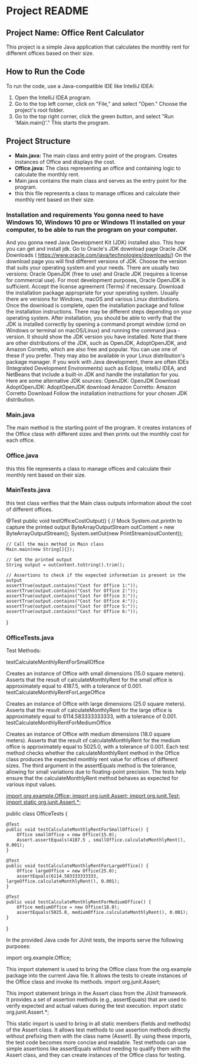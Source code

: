 


# Project README

## Project Name: Office Rent Calculator

This project is a simple Java application that calculates the monthly rent for different offices based on their size.

## How to Run the Code

To run the code, use a Java-compatible IDE like IntelliJ IDEA:

1. Open the IntelliJ IDEA program.
2. Go to the top left corner, click on "File," and select "Open." Choose the project's root folder.
3. Go to the top right corner, click the green button, and select "Run 'Main.main()'." This starts the program.

## Project Structure

- **Main.java:** The main class and entry point of the program. Creates instances of Office and displays the cost.
- **Office.java:** The class representing an office and containing logic to calculate the monthly rent.
- Main.java contains the main class and serves as the entry point for the program.
- this this file represents a class to manage offices and calculate their monthly rent based on their size.


### Installation and requirements You gonna need to have Windows 10, Windows 10 pro or Windows 11 installed on your computer, to be able to run the program on your computer. 
And you gonna need Java Development Kit (JDK) installed also. 
This how you can get and install jdk. 
Go to Oracle's JDK download page Oracle JDK Downloads ( https://www.oracle.com/java/technologies/downloads/) 
On the download page you will find different versions of JDK. 
Choose the version that suits your operating system and your needs. 
There are usually two versions: Oracle OpenJDK (free to use) and Oracle JDK (requires a license for commercial use). 
For most development purposes, Oracle OpenJDK is sufficient. 
Accept the license agreement (Terms) if necessary. 
Download the installation package appropriate for your operating system. 
Usually there are versions for Windows, macOS and various Linux distributions. 
Once the download is complete, open the installation package and follow the installation instructions. 
There may be different steps depending on your operating system. 
After installation, you should be able to verify that the JDK is installed correctly by opening a command prompt window (cmd on Windows or terminal on macOS/Linux) and running the command java -version. 
It should show the JDK version you have installed. 
Note that there are other distributions of the JDK, such as OpenJDK, AdoptOpenJDK, and Amazon Corretto, which are also free and popular. 
You can use one of these if you prefer. 
They may also be available in your Linux distribution's package manager. 
If you work with Java development, there are often IDEs (Integrated Development Environments) such as Eclipse, IntelliJ IDEA, and NetBeans that include a built-in JDK and handle the installation for you. 
Here are some alternative JDK sources: 
OpenJDK: OpenJDK Download AdoptOpenJDK: 
AdoptOpenJDK download Amazon Corretto: 
Amazon Corretto Download Follow the installation instructions for your chosen JDK distribution.




### Main.java
The main method is the starting point of the program. 
It creates instances of the Office class with different sizes and then 
prints out the monthly cost for each office.


### Office.java
this this file represents a class to manage offices and calculate their 
monthly rent based on their size.


### MainTests.java
this test class verifies that the Main class 
outputs information about the cost of different offices.

@Test
public void testOfficeCostOutput() {
// Mock System.out.println to capture the printed output
ByteArrayOutputStream outContent = new ByteArrayOutputStream();
System.setOut(new PrintStream(outContent));

    // Call the main method in Main class
    Main.main(new String[]{});

    // Get the printed output
    String output = outContent.toString().trim();

    // Assertions to check if the expected information is present in the output
    assertTrue(output.contains("Cost for Office 1:"));
    assertTrue(output.contains("Cost for Office 2:"));
    assertTrue(output.contains("Cost for Office 3:"));
    assertTrue(output.contains("Cost for Office 4:"));
    assertTrue(output.contains("Cost for Office 5:"));
    assertTrue(output.contains("Cost for Office 6:"));
}



### OfficeTests.java

Test Methods:

testCalculateMonthlyRentForSmallOffice

Creates an instance of Office with small dimensions (15.0 square meters).
Asserts that the result of calculateMonthlyRent for the small office is approximately equal to 4187.5, with a tolerance of 0.001.
testCalculateMonthlyRentForLargeOffice

Creates an instance of Office with large dimensions (25.0 square meters).
Asserts that the result of calculateMonthlyRent for the large office is approximately equal to 6114.583333333333, with a tolerance of 0.001.
testCalculateMonthlyRentForMediumOffice

Creates an instance of Office with medium dimensions (18.0 square meters).
Asserts that the result of calculateMonthlyRent for the medium office is approximately equal to 5025.0, with a tolerance of 0.001.
Each test method checks whether the calculateMonthlyRent method in the Office class produces the expected monthly rent value for offices of different sizes. The third argument in the assertEquals method is the tolerance, allowing for small variations due to floating-point precision. The tests help ensure that the calculateMonthlyRent method behaves as expected for various input values.

[import org.example.Office;
import org.junit.Assert;
import org.junit.Test;
import static org.junit.Assert.*;]()

public class OfficeTests {

    @Test
    public void testCalculateMonthlyRentForSmallOffice() {
        Office smallOffice = new Office(15.0);
        Assert.assertEquals(4187.5 , smallOffice.calculateMonthlyRent(), 0.001);
    }

    @Test
    public void testCalculateMonthlyRentForLargeOffice() {
        Office largeOffice = new Office(25.0);
        assertEquals(6114.583333333333, largeOffice.calculateMonthlyRent(), 0.001);
    }

    @Test
    public void testCalculateMonthlyRentForMediumOffice() {
        Office mediumOffice = new Office(18.0);
        assertEquals(5025.0, mediumOffice.calculateMonthlyRent(), 0.001);
    }
}

In the provided Java code for JUnit tests, the imports serve the following purposes:

import org.example.Office;

This import statement is used to bring the Office class from the
org.example package into the current Java file. 
It allows the tests to create instances of the Office class and invoke its methods.
import org.junit.Assert;

This import statement brings in the Assert class from the JUnit framework. 
It provides a set of assertion methods (e.g., assertEquals) 
that are used to verify expected and actual values during the test execution.
import static org.junit.Assert.*;

This static import is used to bring in all static members (fields and methods) 
of the Assert class. It allows test methods to use assertion methods directly 
without prefixing them with the class name (Assert).
By using these imports, the test code becomes more concise and readable. 
Test methods can use simple assertions like assertEquals without needing to qualify 
them with the Assert class, and they can create instances of the Office class for testing.












